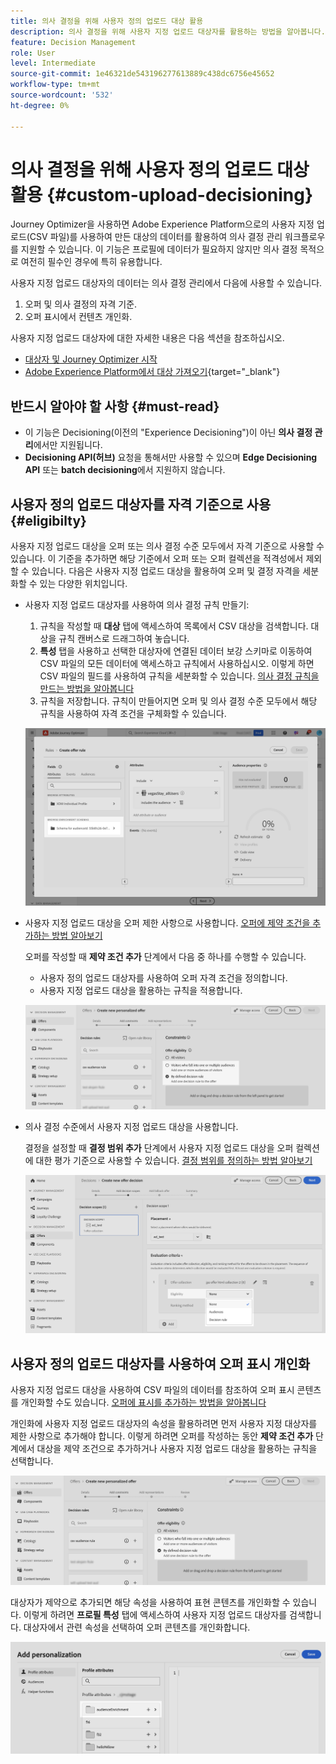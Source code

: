 ```yaml
---
title: 의사 결정을 위해 사용자 정의 업로드 대상 활용
description: 의사 결정을 위해 사용자 지정 업로드 대상자를 활용하는 방법을 알아봅니다.
feature: Decision Management
role: User
level: Intermediate
source-git-commit: 1e46321de543196277613889c438dc6756e45652
workflow-type: tm+mt
source-wordcount: '532'
ht-degree: 0%

---
```



# 의사 결정을 위해 사용자 정의 업로드 대상 활용 {#custom-upload-decisioning}

Journey Optimizer을 사용하면 Adobe Experience Platform으로의 사용자 지정 업로드(CSV 파일)를 사용하여 만든 대상의 데이터를 활용하여 의사 결정 관리 워크플로우를 지원할 수 있습니다. 이 기능은 프로필에 데이터가 필요하지 않지만 의사 결정 목적으로 여전히 필수인 경우에 특히 유용합니다.

사용자 지정 업로드 대상자의 데이터는 의사 결정 관리에서 다음에 사용할 수 있습니다.

1. 오퍼 및 의사 결정의 자격 기준.
2. 오퍼 표시에서 컨텐츠 개인화.

사용자 지정 업로드 대상자에 대한 자세한 내용은 다음 섹션을 참조하십시오.
* [대상자 및 Journey Optimizer 시작](../audience/about-audiences.md)
* [Adobe Experience Platform에서 대상 가져오기](https://experienceleague.adobe.com/en/docs/experience-platform/segmentation/ui/audience-portal#import-audience){target="_blank"}

## 반드시 알아야 할 사항 {#must-read}

* 이 기능은 Decisioning(이전의 &quot;Experience Decisioning&quot;)이 아닌 **의사 결정 관리**&#x200B;에서만 지원됩니다.
* **Decisioning API(허브)** 요청을 통해서만 사용할 수 있으며 **Edge Decisioning API** 또는 **batch decisioning**&#x200B;에서 지원하지 않습니다.
 

## 사용자 정의 업로드 대상자를 자격 기준으로 사용 {#eligibilty}

사용자 지정 업로드 대상을 오퍼 또는 의사 결정 수준 모두에서 자격 기준으로 사용할 수 있습니다. 이 기준을 추가하면 해당 기준에서 오퍼 또는 오퍼 컬렉션을 적격성에서 제외할 수 있습니다. 다음은 사용자 지정 업로드 대상을 활용하여 오퍼 및 결정 자격을 세분화할 수 있는 다양한 위치입니다.

* 사용자 지정 업로드 대상자를 사용하여 의사 결정 규칙 만들기:

   1. 규칙을 작성할 때 **대상** 탭에 액세스하여 목록에서 CSV 대상을 검색합니다. 대상을 규칙 캔버스로 드래그하여 놓습니다.
   1. **특성** 탭을 사용하고 선택한 대상자에 연결된 데이터 보강 스키마로 이동하여 CSV 파일의 모든 데이터에 액세스하고 규칙에서 사용하십시오. 이렇게 하면 CSV 파일의 필드를 사용하여 규칙을 세분화할 수 있습니다. [의사 결정 규칙을 만드는 방법을 알아봅니다](../offers/offer-library/creating-decision-rules.md)
   1. 규칙을 저장합니다. 규칙이 만들어지면 오퍼 및 의사 결정 수준 모두에서 해당 규칙을 사용하여 자격 조건을 구체화할 수 있습니다.

  ![](assets/csv-rule.png)

* 사용자 지정 업로드 대상을 오퍼 제한 사항으로 사용합니다. [오퍼에 제약 조건을 추가하는 방법 알아보기](../offers/offer-library/add-constraints.md)

  오퍼를 작성할 때 **제약 조건 추가** 단계에서 다음 중 하나를 수행할 수 있습니다.

   * 사용자 정의 업로드 대상자를 사용하여 오퍼 자격 조건을 정의합니다.
   * 사용자 지정 업로드 대상을 활용하는 규칙을 적용합니다.

  ![](assets/csv-offer.png)

* 의사 결정 수준에서 사용자 지정 업로드 대상을 사용합니다.

  결정을 설정할 때 **결정 범위 추가** 단계에서 사용자 지정 업로드 대상을 오퍼 컬렉션에 대한 평가 기준으로 사용할 수 있습니다. [결정 범위를 정의하는 방법 알아보기](../offers/offer-activities/create-offer-activities.md#add-decision-scopes)

  ![](assets/csv-decision.png)

## 사용자 정의 업로드 대상자를 사용하여 오퍼 표시 개인화

사용자 지정 업로드 대상을 사용하여 CSV 파일의 데이터를 참조하여 오퍼 표시 콘텐츠를 개인화할 수도 있습니다. [오퍼에 표시를 추가하는 방법을 알아봅니다](../offers/offer-library/add-representations.md)

개인화에 사용자 지정 업로드 대상자의 속성을 활용하려면 먼저 사용자 지정 대상자를 제한 사항으로 추가해야 합니다. 이렇게 하려면 오퍼를 작성하는 동안 **제약 조건 추가** 단계에서 대상을 제약 조건으로 추가하거나 사용자 지정 업로드 대상을 활용하는 규칙을 선택합니다.

![](assets/csv-offer.png)

대상자가 제약으로 추가되면 해당 속성을 사용하여 표현 콘텐츠를 개인화할 수 있습니다. 이렇게 하려면 **프로필 특성** 탭에 액세스하여 사용자 지정 업로드 대상자를 검색합니다. 대상자에서 관련 속성을 선택하여 오퍼 콘텐츠를 개인화합니다.

![](assets/csv-perso.png)
